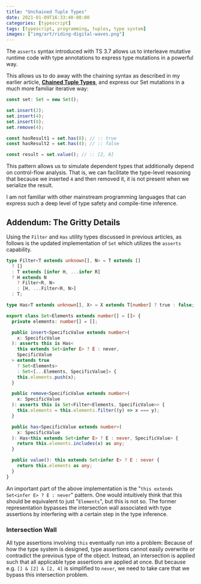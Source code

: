 ```yaml
---
title: "Unchained Tuple Types"
date: 2021-01-09T16:33:40-08:00
categories: [typescript]
tags: [typescript, programming, tuples, type system]
images: ["img/art/riding-digital-waves.png"]
---
```


The `asserts` syntax introduced with TS 3.7 allows us to interleave mutative runtime code with type annotations to express type mutations in a powerful way.

This allows us to do away with the chaining syntax as described in my earlier article, **[Chained Tuple Types](https://mpote.at/post/programming/chained-tuple-types/)**, and express our Set mutations in a much more familiar iterative way:

```ts
const set: Set = new Set();

set.insert(2);
set.insert(4);
set.insert(8);
set.remove(4);

const hasResult1 = set.has(8); // :: true
const hasResult2 = set.has(4); // :: false

const result = set.value(); // :: [2, 8]
```

This pattern allows us to simulate dependent types that additionally depend on control-flow analysis. That is, we can facilitate the type-level reasoning that because we inserted `4` and then removed it, it is not present when we serialize the result.

I am not familiar with other mainstream programming languages that can express such a deep level of type safety and compile-time inference.

## Addendum: The Gritty Details

Using the `Filter` and `Has` utility types discussed in previous articles, as follows is the updated implementation of `Set` which utilizes the `asserts` capability.

```ts
type Filter<T extends unknown[], N> = T extends []
  ? []
  : T extends [infer H, ...infer R]
  ? H extends N
    ? Filter<R, N>
    : [H, ...Filter<R, N>]
  : T;

type Has<T extends unknown[], X> = X extends T[number] ? true : false;

export class Set<Elements extends number[] = []> {
  private elements: number[] = [];

  public insert<SpecificValue extends number>(
    x: SpecificValue
  ): asserts this is Has<
    this extends Set<infer E> ? E : never,
    SpecificValue
  > extends true
    ? Set<Elements>
    : Set<[...Elements, SpecificValue]> {
    this.elements.push(x);
  }

  public remove<SpecificValue extends number>(
    x: SpecificValue
  ): asserts this is Set<Filter<Elements, SpecificValue>> {
    this.elements = this.elements.filter((y) => x === y);
  }

  public has<SpecificValue extends number>(
    x: SpecificValue
  ): Has<this extends Set<infer E> ? E : never, SpecificValue> {
    return this.elements.includes(x) as any;
  }

  public value(): this extends Set<infer E> ? E : never {
    return this.elements as any;
  }
}
```

An important part of the above implementation is the "`this extends Set<infer E> ? E : never`" pattern. One would intuitively think that this should be equivalent to just "`Elements`", but this is not so. The former representation bypasses the intersection wall associated with type assertions by interfering with a certain step in the type inference.

### Intersection Wall

All type assertions involving `this` eventually run into a problem: Because of how the type system is designed, type assertions cannot easily overwrite or contradict the previous type of the object. Instead, an intersection is applied such that all applicable type assertions are applied at once. But because e.g. `[] & [2] & [2, 4]` is simplified to `never`, we need to take care that we bypass this intersection problem.
